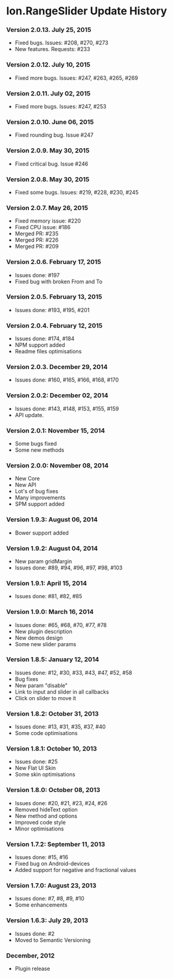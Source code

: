 # Ion.RangeSlider Update History

### Version 2.0.13. July 25, 2015
* Fixed bugs. Issues: #208, #270, #273
* New features. Requests: #233

### Version 2.0.12. July 10, 2015
* Fixed more bugs. Issues: #247, #263, #265, #269

### Version 2.0.11. July 02, 2015
* Fixed more bugs. Issues: #247, #253

### Version 2.0.10. June 06, 2015
* Fixed rounding bug. Issue #247

### Version 2.0.9. May 30, 2015
* Fixed critical bug. Issue #246

### Version 2.0.8. May 30, 2015
* Fixed some bugs. Issues: #219, #228, #230, #245

### Version 2.0.7. May 26, 2015
* Fixed memory issue: #220
* Fixed CPU issue: #186
* Merged PR: #235
* Merged PR: #226
* Merged PR: #209

### Version 2.0.6. February 17, 2015
* Issues done: #197
* Fixed bug with broken From and To

### Version 2.0.5. February 13, 2015
* Issues done: #193, #195, #201

### Version 2.0.4. February 12, 2015
* Issues done: #174, #184
* NPM support added
* Readme files optimisations

### Version 2.0.3. December 29, 2014
* Issues done: #160, #165, #166, #168, #170

### Version 2.0.2: December 02, 2014
* Issues done: #143, #148, #153, #155, #159
* API update.

### Version 2.0.1: November 15, 2014
* Some bugs fixed
* Some new methods

### Version 2.0.0: November 08, 2014
* New Core
* New API
* Lot's of bug fixes
* Many improvements
* SPM support added

### Version 1.9.3: August 06, 2014
* Bower support added

### Version 1.9.2: August 04, 2014
* New param gridMargin
* Issues done: #89, #94, #96, #97, #98, #103

### Version 1.9.1: April 15, 2014
* Issues done: #81, #82, #85

### Version 1.9.0: March 16, 2014
* Issues done: #65, #68, #70, #77, #78
* New plugin description
* New demos design
* Some new slider params

### Version 1.8.5: January 12, 2014
* Issues done: #12, #30, #33, #43, #47, #52, #58
* Bug fixes
* New param "disable"
* Link to input and slider in all callbacks
* Click on slider to move it

### Version 1.8.2: October 31, 2013
* Issues done: #13, #31, #35, #37, #40
* Some code optimisations

### Version 1.8.1: October 10, 2013
* Issues done: #25
* New Flat UI Skin
* Some skin optimisations

### Version 1.8.0: October 08, 2013
* Issues done: #20, #21, #23, #24, #26
* Removed hideText option
* New method and options
* Improved code style
* Minor optimisations

### Version 1.7.2: September 11, 2013
* Issues done: #15, #16
* Fixed bug on Android-devices
* Added support for negative and fractional values

### Version 1.7.0: August 23, 2013
* Issues done: #7, #8, #9, #10
* Some enhancements

### Version 1.6.3: July 29, 2013
* Issues done: #2
* Moved to Semantic Versioning

### December, 2012
* Plugin release